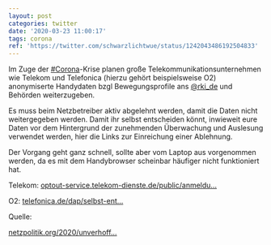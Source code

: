 ```yaml
---
layout: post
categories: twitter
date: '2020-03-23 11:00:17'
tags: corona
ref: 'https://twitter.com/schwarzlichtwue/status/1242043486192504833'
---
```

Im Zuge der [#Corona](/t/corona)-Krise planen große Telekommunikationsunternehmen wie Telekom und Telefonica (hierzu gehört beispielsweise O2) anonymiserte Handydaten bzgl Bewegungsprofile ans [@rki_de](https://twitter.com/rki_de) und Behörden weiterzugeben.

Es muss beim Netzbetreiber aktiv abgelehnt werden, damit die Daten nicht weitergegeben werden. Damit ihr selbst entscheiden könnt, inwieweit eure Daten vor dem Hintergrund der zunehmenden Überwachung und Auslesung verwendet werden, hier die Links zur Einreichung einer Ablehnung.

Der Vorgang geht ganz schnell, sollte aber vom Laptop aus vorgenommen werden, da es mit dem Handybrowser scheinbar häufiger nicht funktioniert hat.



Telekom: [optout-service.telekom-dienste.de/public/anmeldu…](https://www.optout-service.telekom-dienste.de/public/anmeldung.jsp)

 

O2: [telefonica.de/dap/selbst-ent…](https://www.telefonica.de/dap/selbst-entscheiden.html)



Quelle:

[netzpolitik.org/2020/unverhoff…](https://netzpolitik.org/2020/unverhofftes-datengeschenk/)